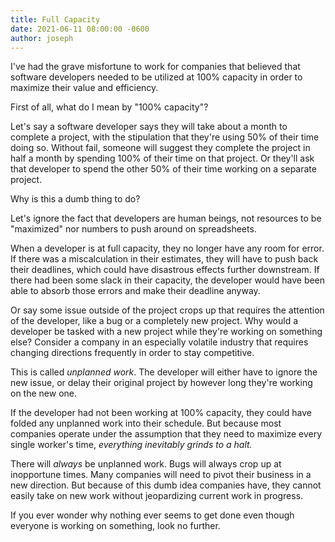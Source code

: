 ```yaml
---
title: Full Capacity
date: 2021-06-11 08:00:00 -0600
author: joseph
---
```


I've had the grave misfortune to work for companies that believed that software developers needed to be utilized at 100% capacity in order to maximize their value and efficiency.

First of all, what do I mean by "100% capacity"?

Let's say a software developer says they will take about a month to complete a project, with the stipulation that they're using 50% of their time doing so. Without fail, someone will suggest they complete the project in half a month by spending 100% of their time on that project. Or they'll ask that developer to spend the other 50% of their time working on a separate project.

Why is this a dumb thing to do?

Let's ignore the fact that developers are human beings, not resources to be "maximized" nor numbers to push around on spreadsheets.

When a developer is at full capacity, they no longer have any room for error. If there was a miscalculation in their estimates, they will have to push back their deadlines, which could have disastrous effects further downstream. If there had been some slack in their capacity, the developer would have been able to absorb those errors and make their deadline anyway.

Or say some issue outside of the project crops up that requires the attention of the developer, like a bug or a completely new project. Why would a developer be tasked with a new project while they're working on something else? Consider a company in an especially volatile industry that requires changing directions frequently in order to stay competitive.

This is called *unplanned work*. The developer will either have to ignore the new issue, or delay their original project by however long they're working on the new one.

If the developer had not been working at 100% capacity, they could have folded any unplanned work into their schedule. But because most companies operate under the assumption that they need to maximize every single worker's time, *everything inevitably grinds to a halt.*

There will *always* be unplanned work. Bugs will always crop up at inopportune times. Many companies will need to pivot their business in a new direction. But because of this dumb idea companies have, they cannot easily take on new work without jeopardizing current work in progress.

If you ever wonder why nothing ever seems to get done even though everyone is working on something, look no further.
